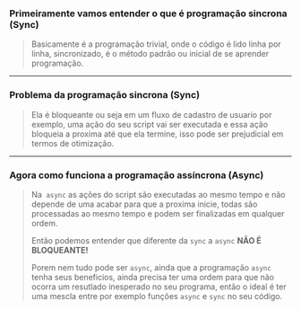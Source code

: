 ### **Primeiramente vamos entender o que é programação sincrona (Sync)**

> Basicamente é a programação trivial, onde o código é lido linha por linha, sincronizado, é o método padrão ou inicial de se aprender programação.
---

### **Problema da programação sincrona (Sync)**

> Ela é bloqueante ou seja em um fluxo de cadastro de usuario por exemplo, uma ação do seu script vai ser executada e essa ação bloqueia a proxima até que ela termine, isso pode ser prejudicial em termos de otimização.
---

### **Agora como funciona a programação assíncrona (Async)**

> Na` async` as ações do script são executadas ao mesmo tempo e não depende de uma acabar para que a proxima inicie, todas são processadas ao mesmo tempo e podem ser finalizadas em qualquer ordem.
>
> Então podemos entender que diferente da `sync` a `async` **NÃO É BLOQUEANTE!**
>
> Porem nem tudo pode ser `async`, ainda que a programação `async` tenha seus beneficios, ainda precisa ter uma ordem para que não ocorra um resutlado inesperado no seu programa, então o ideal é ter uma mescla entre por exemplo funções `async` e `sync` no seu código.
